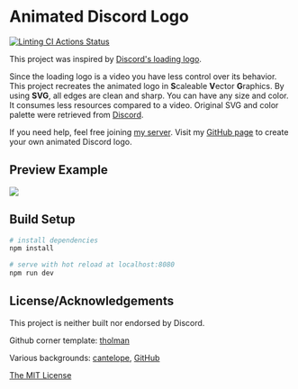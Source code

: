 # Animated Discord Logo
[![Linting CI Actions Status](https://github.com/NNTin/discord-logo/workflows/Linting%20CI/badge.svg)](https://github.com/NNTin/discord-logo/actions)

This project was inspired by [Discord's loading logo](https://canary.discordapp.com/assets/0bdc0497eb3a19e66f2b1e3d5741634c.webm).

Since the loading logo is a video you have less control over its behavior. This project recreates the animated logo in **S**caleable **V**ector **G**raphics. By using **SVG**, all edges are clean and sharp. You can have any size and color. It consumes less resources compared to a video. Original SVG and color palette were retrieved from [Discord](https://discordapp.com/branding).

If you need help, feel free joining [my server](https://discord.gg/gDHs8AV). Visit my [GitHub page](https://nntin.github.io/discord-logo/) to create your own animated Discord logo.

## Preview Example

![](https://cdn.rawgit.com/NNTin/discord-logo/f4333344/src/assets/animateddiscord.svg)

## Build Setup

``` bash
# install dependencies
npm install

# serve with hot reload at localhost:8080
npm run dev
```

## License/Acknowledgements

This project is neither built nor endorsed by Discord.

Github corner template: [tholman](https://github.com/tholman/github-corners)

Various backgrounds: [cantelope](https://cantelope.ml/), [GitHub](https://github.com/srmcgann)

[The MIT License](https://github.com/NNTin/discord-logo/blob/master/LICENSE)
